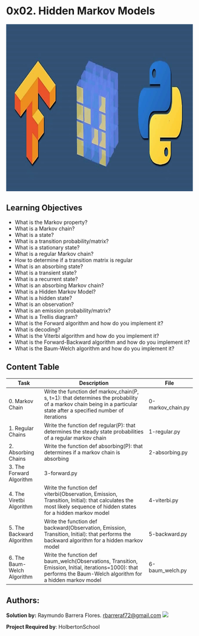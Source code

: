 # 0x02. Hidden Markov Models #

<img src="https://github.com/RayBar72/holbertonschool-machine_learning/blob/master/image.png" width="1000" height="450">

## Learning Objectives ##

- What is the Markov property?
- What is a Markov chain?
- What is a state?
- What is a transition probability/matrix?
- What is a stationary state?
- What is a regular Markov chain?
- How to determine if a transition matrix is regular
- What is an absorbing state?
- What is a transient state?
- What is a recurrent state?
- What is an absorbing Markov chain?
- What is a Hidden Markov Model?
- What is a hidden state?
- What is an observation?
- What is an emission probability/matrix?
- What is a Trellis diagram?
- What is the Forward algorithm and how do you implement it?
- What is decoding?
- What is the Viterbi algorithm and how do you implement it?
- What is the Forward-Backward algorithm and how do you implement it?
- What is the Baum-Welch algorithm and how do you implement it?

## Content Table ##

| Task | Description | File |
| ----------- | ----------- | ----------- |
| 0. Markov Chain | Write the function def markov_chain(P, s, t=1): that determines the probability of a markov chain being in a particular state after a specified number of iterations | 0-markov_chain.py |
| 1. Regular Chains | Write the function def regular(P): that determines the steady state probabilities of a regular markov chain | 1-regular.py |
| 2. Absorbing Chains | Write the function def absorbing(P): that determines if a markov chain is absorbing | 2-absorbing.py |
| 3. The Forward Algorithm | 3-forward.py |
| 4. The Viretbi Algorithm | Write the function def viterbi(Observation, Emission, Transition, Initial): that calculates the most likely sequence of hidden states for a hidden markov model | 4-viterbi.py |
| 5. The Backward Algorithm | Write the function def backward(Observation, Emission, Transition, Initial): that performs the backward algorithm for a hidden markov model | 5-backward.py |
| 6. The Baum-Welch Algorithm | Write the function def baum_welch(Observations, Transition, Emission, Initial, iterations=1000): that performs the Baum-Welch algorithm for a hidden markov model | 6-baum_welch.py |

## Authors: ##

**Solution by:** Raymundo Barrera Flores. [rbarreraf72@gmail.com](rbarreraf72@gmail.com)
[<img src="https://img.shields.io/badge/linkedin-%230077B5.svg?&style=for-the-badge&logo=linkedin&logoColor=white"/>](https://www.linkedin.com/in/raymundo-barrera-flores-a13022222/)


**Project Required by**: HolbertonSchool
